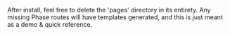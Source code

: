 After install, feel free to delete the 'pages' directory in its entirety. Any missing Phase routes will have templates generated, and this is just meant as a demo & quick reference.
